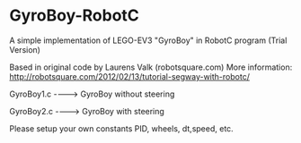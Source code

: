 # GyroBoy-RobotC

A simple implementation of LEGO-EV3 "GyroBoy" in RobotC program (Trial Version)

Based in original code by Laurens Valk (robotsquare.com)
More information: http://robotsquare.com/2012/02/13/tutorial-segway-with-robotc/

GyroBoy1.c ----> GyroBoy without steering

GyroBoy2.c ----> GyroBoy with steering

Please setup your own constants PID, wheels, dt,speed, etc. 
